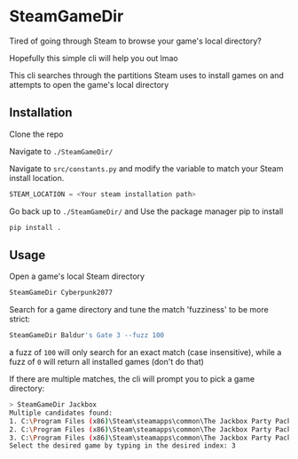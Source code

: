 # SteamGameDir
Tired of going through Steam to browse your game's local directory?

Hopefully this simple cli will help you out lmao

This cli searches through the partitions Steam uses to install games on and attempts to open the game's local directory

## Installation

Clone the repo

Navigate to `./SteamGameDir/`

Navigate to `src/constants.py` and modify the variable to match your Steam install location.

```python
STEAM_LOCATION = <Your steam installation path>
```

Go back up to `./SteamGameDir/` and Use the package manager pip to install

```bash
pip install .
```

## Usage

Open a game's local Steam directory
```bash
SteamGameDir Cyberpunk2077

```

Search for a game directory and tune the match 'fuzziness' to be more strict:
```bash
SteamGameDir Baldur's Gate 3 --fuzz 100
```
a fuzz of `100` will only search for an exact match (case insensitive), while a fuzz of `0` will return all installed games (don't do that)

If there are multiple matches, the cli will prompt you to pick a game directory:

```bash
> SteamGameDir Jackbox
Multiple candidates found:
1. C:\Program Files (x86)\Steam\steamapps\common\The Jackbox Party Pack 3
2. C:\Program Files (x86)\Steam\steamapps\common\The Jackbox Party Pack 4
3. C:\Program Files (x86)\Steam\steamapps\common\The Jackbox Party Pack 5
Select the desired game by typing in the desired index: 3

```
